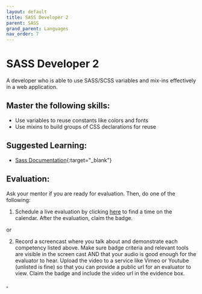 ```yaml
---
layout: default
title: SASS Developer 2
parent: SASS
grand_parent: Languages
nav_order: 7
---
```

# SASS Developer 2

A developer who is able to use SASS/SCSS variables and mix-ins effectively in a web application.

## Master the following skills:

* Use variables to reuse constants like colors and fonts
* Use mixins to build groups of CSS declarations for reuse

## Suggested Learning:

* [Sass Documentation](https://sass-lang.com/){:target="_blank"}

## Evaluation:

Ask your mentor if you are ready for evaluation. Then, do one of the following:

1. Schedule a live evaluation by clicking [here](https://webdev.codex.academy/mastery-eval-3?badge=Z-klvrJhRqeKklycobm89Q) to find a time on the calendar. After the evaluation, claim the badge.


or

2. Record a screencast where you talk about and demonstrate each competency listed above. Make sure badge criteria and relevant tools are visible in the screen cast AND that your audio is good enough for the evaluator to hear. Upload the video to a service like Vimeo or Youtube (unlisted is fine) so that you can provide a public url for an evaluator to view. Claim the badge and include the video url in the evidence box.

[.](level-3)